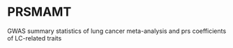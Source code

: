 # PRSMAMT
GWAS summary statistics of lung cancer meta-analysis and prs coefficients of LC-related traits
